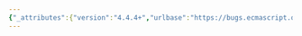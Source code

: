 ```yaml
---
{"_attributes":{"version":"4.4.4+","urlbase":"https://bugs.ecmascript.org/","maintainer":"dherman@mozilla.com"},"bug":{"bug_id":4028,"creation_ts":"2015-02-20 10:15:00 -0800","short_desc":"9.2.13: \"parsed grammar phase\"","delta_ts":"2015-03-04 18:58:12 -0800","product":"Draft for 6th Edition","component":"editorial issue","version":"Rev 34: February 20, 2015 Release Candidate 1","rep_platform":"All","op_sys":"All","bug_status":"RESOLVED","resolution":"FIXED","priority":"Normal","bug_severity":"minor","everconfirmed":true,"reporter":{"uid":"jmdyck","name":"Michael Dyck"},"assigned_to":{"uid":"allen","name":"Allen Wirfs-Brock"},"long_desc":[{"commentid":13199,"comment_count":0,"who":{"uid":"jmdyck","name":"Michael Dyck"},"bug_when":"2015-02-20 10:15:47 -0800","thetext":"In 9.2.13 \"FunctionDeclarationInstantiation(func, argumentsList)\",\nstep 36 says:\n    For each parsed grammar phase f in functionsToInitialize, do\n\ns|phase|phrase|"},{"commentid":13305,"comment_count":1,"who":{"uid":"allen","name":"Allen Wirfs-Brock"},"bug_when":"2015-02-24 13:43:46 -0800","thetext":"fixed in rev35 editor's draft"},{"commentid":13473,"comment_count":2,"who":{"uid":"allen","name":"Allen Wirfs-Brock"},"bug_when":"2015-03-04 18:58:12 -0800","thetext":"fixed in rev35"}]}}
---
```

